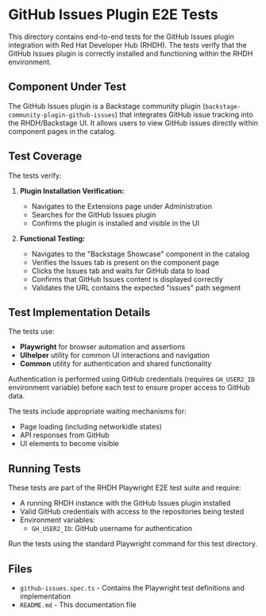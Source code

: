 # GitHub Issues Plugin E2E Tests

This directory contains end-to-end tests for the GitHub Issues plugin integration with Red Hat Developer Hub (RHDH). The tests verify that the GitHub Issues plugin is correctly installed and functioning within the RHDH environment.

## Component Under Test

The GitHub Issues plugin is a Backstage community plugin (`backstage-community-plugin-github-issues`) that integrates GitHub issue tracking into the RHDH/Backstage UI. It allows users to view GitHub issues directly within component pages in the catalog.

## Test Coverage

The tests verify:

1. **Plugin Installation Verification:**

   - Navigates to the Extensions page under Administration
   - Searches for the GitHub Issues plugin
   - Confirms the plugin is installed and visible in the UI

2. **Functional Testing:**
   - Navigates to the "Backstage Showcase" component in the catalog
   - Verifies the Issues tab is present on the component page
   - Clicks the Issues tab and waits for GitHub data to load
   - Confirms that GitHub Issues content is displayed correctly
   - Validates the URL contains the expected "issues" path segment

## Test Implementation Details

The tests use:

- **Playwright** for browser automation and assertions
- **UIhelper** utility for common UI interactions and navigation
- **Common** utility for authentication and shared functionality

Authentication is performed using GitHub credentials (requires `GH_USER2_ID` environment variable) before each test to ensure proper access to GitHub data.

The tests include appropriate waiting mechanisms for:

- Page loading (including networkidle states)
- API responses from GitHub
- UI elements to become visible

## Running Tests

These tests are part of the RHDH Playwright E2E test suite and require:

- A running RHDH instance with the GitHub Issues plugin installed
- Valid GitHub credentials with access to the repositories being tested
- Environment variables:
  - `GH_USER2_ID`: GitHub username for authentication

Run the tests using the standard Playwright command for this test directory.

## Files

- `github-issues.spec.ts` - Contains the Playwright test definitions and implementation
- `README.md` - This documentation file
